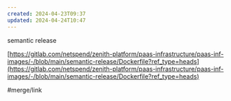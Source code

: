 ```yaml
---
created: 2024-04-23T09:37
updated: 2024-04-24T10:47
---
```

semantic release 

[https://gitlab.com/netspend/zenith-platform/paas-infrastructure/paas-inf-images/-/blob/main/semantic-release/Dockerfile?ref_type=heads](https://gitlab.com/netspend/zenith-platform/paas-infrastructure/paas-inf-images/-/blob/main/semantic-release/Dockerfile?ref_type=heads)

#merge/link

